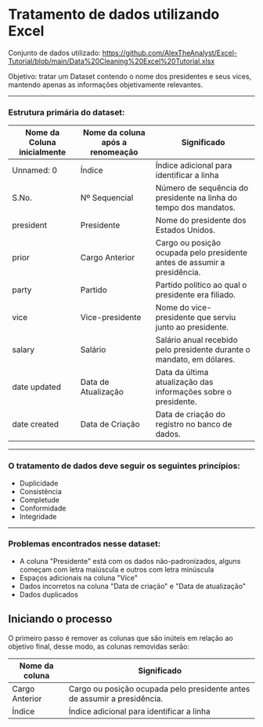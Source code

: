 # Tratamento de dados utilizando Excel

Conjunto de dados utilizado: https://github.com/AlexTheAnalyst/Excel-Tutorial/blob/main/Data%20Cleaning%20Excel%20Tutorial.xlsx

Objetivo: tratar um Dataset contendo o nome dos presidentes e seus vices, mantendo apenas as informações objetivamente relevantes.

---

### Estrutura primária do dataset:

| Nome da Coluna inicialmente   | Nome da coluna após a renomeação               | Significado                                                                 |
|------------------|------------------------|-----------------------------------------------------------------------------|
| Unnamed: 0       | Índice                 | Índice adicional para identificar a linha        |
| S.No.            | Nº Sequencial          | Número de sequência do presidente na linha do tempo dos mandatos.           |
| president        | Presidente             | Nome do presidente dos Estados Unidos.                                      |
| prior            | Cargo Anterior         | Cargo ou posição ocupada pelo presidente antes de assumir a presidência.    |
| party            | Partido                | Partido político ao qual o presidente era filiado.                          |
| vice             | Vice-presidente        | Nome do vice-presidente que serviu junto ao presidente.                     |
| salary           | Salário                | Salário anual recebido pelo presidente durante o mandato, em dólares.       |
| date updated     | Data de Atualização    | Data da última atualização das informações sobre o presidente.              |
| date created     | Data de Criação        | Data de criação do registro no banco de dados.                              |

---

### O tratamento de dados deve seguir os seguintes princípios:

- Duplicidade
- Consistência
- Completude
- Conformidade
- Integridade

---

### Problemas encontrados nesse dataset:

- A coluna "Presidente" está com os dados não-padronizados, alguns começam com letra maiúscula e outros com letra minúscula
- Espaços adicionais na coluna "Vice"
- Dados incorretos na coluna "Data de criação" e "Data de atualização"
- Dados duplicados

## Iniciando o processo

O primeiro passo é remover as colunas que são inúteis em relação ao objetivo final, desse modo, as colunas removidas serão:

| Nome da coluna              | Significado                                                                 |
|------------------------------------------|-----------------------------------------------------------------------------|
|Cargo Anterior         | Cargo ou posição ocupada pelo presidente antes de assumir a presidência.    |
| Índice                 | Índice adicional para identificar a linha|









